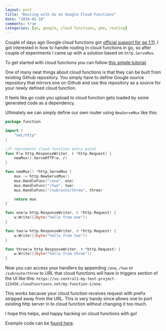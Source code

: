 ```yaml
---
layout: post
title: "Routing with Go on Google Cloud Functions"
date: "2019-01-18"
comments: true
categories: [go, google, cloud functions, gke, routing]
---
```


Couple of days ago Google cloud functions got [official support for go 1.11](https://cloud.google.com/blog/products/application-development/cloud-functions-go-1-11-is-now-a-supported-language).
I got interested in how to handle routing in cloud functions in go, so after couple of experiments I came up with a solution based on `http.ServeMux`.

<!--more-->

To get started with cloud functions you can follow [this simple tutorial](https://codelabs.developers.google.com/codelabs/cloud-starting-cloudfunctions/index.html?index=..%2F..index#0).

One of many neat things about cloud functions is that they can be built from existing Github repository. You simply have to define Google source repository that mirrors one on Github and use this repository as a source for your newly defined cloud function.

It feels like go code you upload to cloud function gets loaded by some generated code as a dependency.

Ultimately we can simply define our own router using `NewServeMux` like this:

```go
package function

import (
	"net/http"
)

//F represents cloud function entry point
func F(w http.ResponseWriter, r *http.Request) {
	newMux().ServeHTTP(w, r)
}

func newMux() *http.ServeMux {
	mux := http.NewServeMux()
	mux.HandleFunc("/one", one)
	mux.HandleFunc("/two", two)
	mux.HandleFunc("/subroute/three", three)

	return mux
}

func one(w http.ResponseWriter, r *http.Request) {
	w.Write([]byte("hello from one"))
}

func two(w http.ResponseWriter, r *http.Request) {
	w.Write([]byte("hello from two"))
}

func three(w http.ResponseWriter, r *http.Request) {
	w.Write([]byte("hello from three"))
}
```

Now you can access your handlers by appending `/one`, `/two` or `/subroute/three` to URL that cloud functions will have in triggers section of the UI like this: `https://us-central1-my-test-project-123456.cloudfunctions.net/my-function-1/one`.

This works because your cloud function receives request with prefix stripped away from the URL. This is very handy since allows one to port existing http server in to cloud function without changing it too much.

I hope this helps, and happy hacking on cloud functions with go!

Example code can be [found here](https://github.com/Gonzih/go-google-functions-demo).
